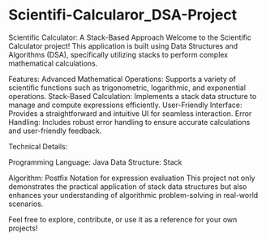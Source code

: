 # Scientifi-Calcularor_DSA-Project
Scientific Calculator: A Stack-Based Approach
Welcome to the Scientific Calculator project! This application is built using Data Structures and Algorithms (DSA), specifically utilizing stacks to perform complex mathematical calculations.

Features:
Advanced Mathematical Operations: Supports a variety of scientific functions such as trigonometric, logarithmic, and exponential operations.
Stack-Based Calculation: Implements a stack data structure to manage and compute expressions efficiently.
User-Friendly Interface: Provides a straightforward and intuitive UI for seamless interaction.
Error Handling: Includes robust error handling to ensure accurate calculations and user-friendly feedback.

Technical Details:

Programming Language: Java
Data Structure: Stack

Algorithm: Postfix Notation for expression evaluation
This project not only demonstrates the practical application of stack data structures but also enhances your understanding of algorithmic problem-solving in real-world scenarios.

Feel free to explore, contribute, or use it as a reference for your own projects!
